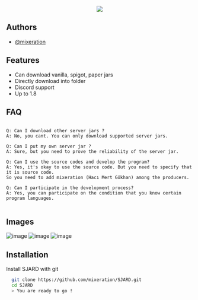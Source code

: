 <p align="center"><img src="https://user-images.githubusercontent.com/64479768/187088475-af264de0-e032-448f-aab5-f4061f053d90.png"></p>


## Authors

- [@mixeration](https://www.github.com/mixeration)


## Features

- Can download vanilla, spigot, paper jars
- Directly download into folder
- Discord support
- Up to 1.8


## FAQ
```

Q: Can I download other server jars ?
A: No, you cant. You can only download supported server jars.

Q: Can I put my own server jar ?
A: Sure, but you need to prove the reliability of the server jar.

Q: Can I use the source codes and develop the program?
A: Yes, it's okay to use the source code. But you need to specify that it is source code.
So you need to add mixeration (Hacı Mert Gökhan) among the producers.

Q: Can I participate in the development process?
A: Yes, you can participate on the condition that you know certain program languages.


```

## Images

![image](https://user-images.githubusercontent.com/64479768/187088554-991d39c7-3904-4ef4-95f8-256c17434a9c.png)
![image](https://user-images.githubusercontent.com/64479768/187088564-721b2ac6-be6f-4631-bd55-339701ed2819.png)
![image](https://user-images.githubusercontent.com/64479768/187088576-08e5c7b9-934f-4200-90f8-7a3314080f46.png)


## Installation
Install SJARD with git

```bash
  git clone https://github.com/mixeration/SJARD.git
  cd SJARD
  > You are ready to go !
```
    
